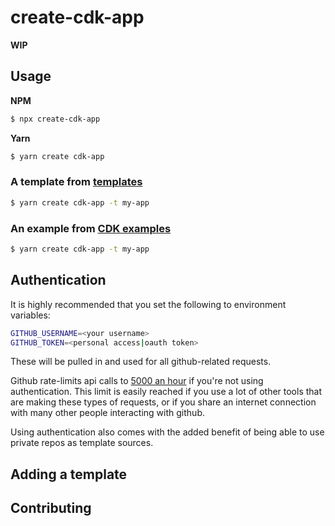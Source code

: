 # create-cdk-app

**WIP**

## Usage

**NPM**

```bash
$ npx create-cdk-app
```

**Yarn**

```bash
$ yarn create cdk-app
```

### A template from [templates]()

```bash
$ yarn create cdk-app -t my-app
```

### An example from [CDK examples](https://github.com/aws-samples/aws-cdk-examples)

```bash
$ yarn create cdk-app -t my-app
```

## Authentication

It is highly recommended that you set the following to environment variables:

```bash
GITHUB_USERNAME=<your username>
GITHUB_TOKEN=<personal access|oauth token>
```

These will be pulled in and used for all github-related requests.

Github rate-limits api calls to [5000 an hour]() if you're not using authentication. This limit is easily reached if you use a lot of other tools that are making these types of requests, or if you share an internet connection with many other people interacting with github.

Using authentication also comes with the added benefit of being able to use private repos as template sources.

## Adding a template

## Contributing
